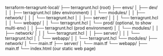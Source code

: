 terraform-terragrunt-local/
├── terragrunt.hcl (root)
├── envs/
│   ├── dev/
│   │   ├── terragrunt.hcl (dev environment)
│   │   └── modules/
│   │       ├── network/
│   │       │   └── terragrunt.hcl
│   │       ├── server/
│   │       │   └── terragrunt.hcl
│   │       └── webapp/
│   │           └── terragrunt.hcl
│   └── prod/ (optional, to show multi-env)
│       │   ├── terragrunt.hcl (prod environment)
│   │   └── modules/
│   │       ├── network/
│   │       │   └── terragrunt.hcl
│   │       ├── server/
│   │       │   └── terragrunt.hcl
│   │       └── webapp/
│   │           └── terragrunt.hcl
└── modules/
    ├── network/
    │   └── main.tf
    ├── server/
    │   └── main.tf
    └── webapp/
        ├── main.tf
        └── index.html (our static web page)